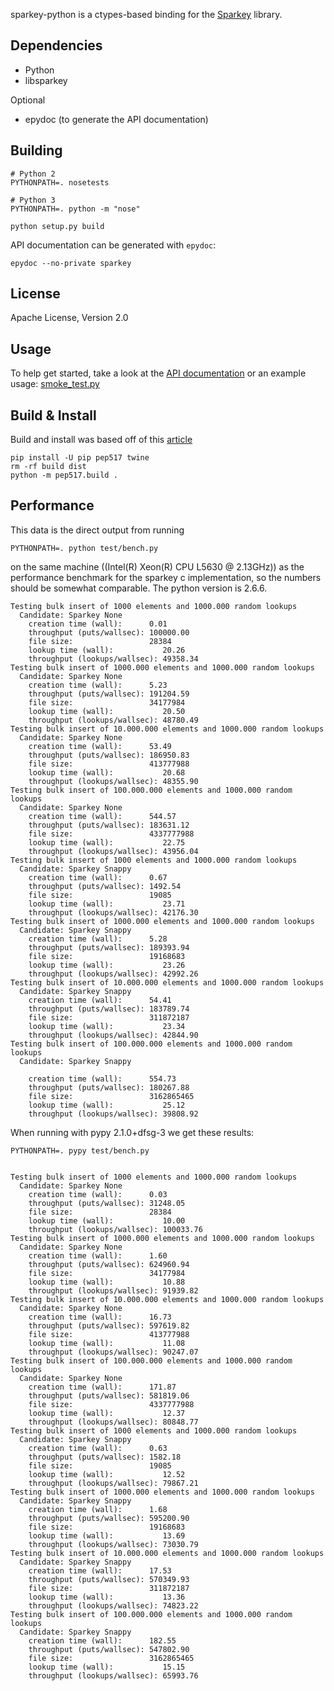 sparkey-python is a ctypes-based binding for the [Sparkey](http://github.com/spotify/sparkey) library.

Dependencies
------------

* Python
* libsparkey

Optional

* epydoc (to generate the API documentation)

Building
--------

    # Python 2
    PYTHONPATH=. nosetests

    # Python 3
    PYTHONPATH=. python -m "nose"

    python setup.py build

API documentation can be generated with `epydoc`:

    epydoc --no-private sparkey

License
-------
Apache License, Version 2.0

Usage
-----
To help get started, take a look at
the [API documentation](http://spotify.github.io/sparkey-python/apidocs/0.1.0/index.html) or an 
example usage: [smoke_test.py](test/smoke_test.py)

Build & Install
---------------
Build and install was based off of this [article](https://hynek.me/articles/sharing-your-labor-of-love-pypi-quick-and-dirty/)
```
pip install -U pip pep517 twine
rm -rf build dist
python -m pep517.build .
```

Performance
-----------
This data is the direct output from running

    PYTHONPATH=. python test/bench.py

on the same machine ((Intel(R) Xeon(R) CPU L5630 @ 2.13GHz))
as the performance benchmark for the sparkey c implementation, so the numbers should
be somewhat comparable. The python version is 2.6.6.

    Testing bulk insert of 1000 elements and 1000.000 random lookups
      Candidate: Sparkey None
        creation time (wall):      0.01
        throughput (puts/wallsec): 100000.00
        file size:                 28384
        lookup time (wall):           20.26
        throughput (lookups/wallsec): 49358.34
    Testing bulk insert of 1000.000 elements and 1000.000 random lookups
      Candidate: Sparkey None
        creation time (wall):      5.23
        throughput (puts/wallsec): 191204.59
        file size:                 34177984
        lookup time (wall):           20.50
        throughput (lookups/wallsec): 48780.49
    Testing bulk insert of 10.000.000 elements and 1000.000 random lookups
      Candidate: Sparkey None
        creation time (wall):      53.49
        throughput (puts/wallsec): 186950.83
        file size:                 413777988
        lookup time (wall):           20.68
        throughput (lookups/wallsec): 48355.90
    Testing bulk insert of 100.000.000 elements and 1000.000 random lookups
      Candidate: Sparkey None
        creation time (wall):      544.57
        throughput (puts/wallsec): 183631.12
        file size:                 4337777988
        lookup time (wall):           22.75
        throughput (lookups/wallsec): 43956.04
    Testing bulk insert of 1000 elements and 1000.000 random lookups
      Candidate: Sparkey Snappy
        creation time (wall):      0.67
        throughput (puts/wallsec): 1492.54
        file size:                 19085
        lookup time (wall):           23.71
        throughput (lookups/wallsec): 42176.30
    Testing bulk insert of 1000.000 elements and 1000.000 random lookups
      Candidate: Sparkey Snappy
        creation time (wall):      5.28
        throughput (puts/wallsec): 189393.94
        file size:                 19168683
        lookup time (wall):           23.26
        throughput (lookups/wallsec): 42992.26
    Testing bulk insert of 10.000.000 elements and 1000.000 random lookups
      Candidate: Sparkey Snappy
        creation time (wall):      54.41
        throughput (puts/wallsec): 183789.74
        file size:                 311872187
        lookup time (wall):           23.34
        throughput (lookups/wallsec): 42844.90
    Testing bulk insert of 100.000.000 elements and 1000.000 random lookups
      Candidate: Sparkey Snappy

        creation time (wall):      554.73
        throughput (puts/wallsec): 180267.88
        file size:                 3162865465
        lookup time (wall):           25.12
        throughput (lookups/wallsec): 39808.92

When running with pypy 2.1.0+dfsg-3 we get these results:

    PYTHONPATH=. pypy test/bench.py


    Testing bulk insert of 1000 elements and 1000.000 random lookups
      Candidate: Sparkey None
        creation time (wall):      0.03
        throughput (puts/wallsec): 31248.05
        file size:                 28384
        lookup time (wall):           10.00
        throughput (lookups/wallsec): 100033.76
    Testing bulk insert of 1000.000 elements and 1000.000 random lookups
      Candidate: Sparkey None
        creation time (wall):      1.60
        throughput (puts/wallsec): 624960.94
        file size:                 34177984
        lookup time (wall):           10.88
        throughput (lookups/wallsec): 91939.82
    Testing bulk insert of 10.000.000 elements and 1000.000 random lookups
      Candidate: Sparkey None
        creation time (wall):      16.73
        throughput (puts/wallsec): 597619.82
        file size:                 413777988
        lookup time (wall):           11.08
        throughput (lookups/wallsec): 90247.07
    Testing bulk insert of 100.000.000 elements and 1000.000 random lookups
      Candidate: Sparkey None
        creation time (wall):      171.87
        throughput (puts/wallsec): 581819.06
        file size:                 4337777988
        lookup time (wall):           12.37
        throughput (lookups/wallsec): 80848.77
    Testing bulk insert of 1000 elements and 1000.000 random lookups
      Candidate: Sparkey Snappy
        creation time (wall):      0.63
        throughput (puts/wallsec): 1582.18
        file size:                 19085
        lookup time (wall):           12.52
        throughput (lookups/wallsec): 79867.21
    Testing bulk insert of 1000.000 elements and 1000.000 random lookups
      Candidate: Sparkey Snappy
        creation time (wall):      1.68
        throughput (puts/wallsec): 595200.90
        file size:                 19168683
        lookup time (wall):           13.69
        throughput (lookups/wallsec): 73030.79
    Testing bulk insert of 10.000.000 elements and 1000.000 random lookups
      Candidate: Sparkey Snappy
        creation time (wall):      17.53
        throughput (puts/wallsec): 570349.93
        file size:                 311872187
        lookup time (wall):           13.36
        throughput (lookups/wallsec): 74823.22
    Testing bulk insert of 100.000.000 elements and 1000.000 random lookups
      Candidate: Sparkey Snappy
        creation time (wall):      182.55
        throughput (puts/wallsec): 547802.90
        file size:                 3162865465
        lookup time (wall):           15.15
        throughput (lookups/wallsec): 65993.76

